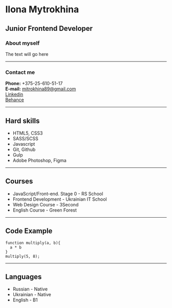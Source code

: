 
# Ilona Mytrokhina 
## Junior Frontend Developer

### About myself
The text will go here

*********

### Contact me 
**Phone:** +375-25-610-51-17  
**E-mail:** mitrokhina89@gmail.com   
[Linkedin](https://www.linkedin.com/in/ilona-mytrokhina/)  
[Behance](https://www.behance.net/webichino)  

*********

## Hard skills
* HTML5, CSS3
* SASS/SCSS
* Javascript
* Git, Github
* Gulp
* Adobe Photoshop, Figma  

*********

## Courses
* JavaScript/Front-end. Stage 0 - RS School 
* Frontend Development - Ukrainian IT School 
* Web Design Course - 3Second
* English Course - Green Forest 

*********

## Code Example

```
function multiply(a, b){
  a * b
}
multiply(5, 8);
```

*********

## Languages
* Russian - Native
* Ukrainian - Native
* English - B1

